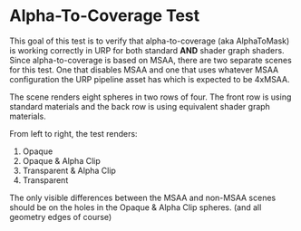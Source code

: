 # Alpha-To-Coverage Test

This goal of this test is to verify that alpha-to-coverage (aka AlphaToMask) is working correctly in URP for both standard **AND** shader graph shaders. Since alpha-to-coverage is based on MSAA, there are two separate scenes for this test. One that disables MSAA and one that uses whatever MSAA configuration the URP pipeline asset has which is expected to be 4xMSAA.

The scene renders eight spheres in two rows of four. The front row is using standard materials and the back row is using equivalent shader graph materials.

From left to right, the test renders:

1. Opaque
2. Opaque & Alpha Clip
3. Transparent & Alpha Clip
4. Transparent

The only visible differences between the MSAA and non-MSAA scenes should be on the holes in the Opaque & Alpha Clip spheres. (and all geometry edges of course)
